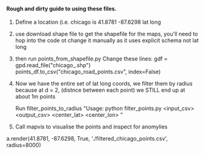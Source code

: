 #### Rough and dirty guide to using these files.

1. Define a location (i.e. chicago is   41.8781 -87.6298  lat long

2. use download shape file to get the shapefile for the maps, you'll need to hop into the code ot change it manually as it uses explicit schema not lat long

3. then run points_from_shapefile.py 
        Change these lines:
            gdf = gpd.read_file("chicago_.shp")
            points_df.to_csv("chicago_road_points.csv", index=False)

4. Now we have the entire set of lat long coords, we filter them by radius because at d = 2, (distnce between each point) we STILL end up at about 1m points

    Run filter_points_to_radius 
                "Usage: python filter_points.py <input_csv> <output_csv> <center_lat> <center_lon> <radius>"

5.  Call mapvis to visualise the points and inspect for anomylies 

a.render(41.8781, -87.6298, True, './filtered_chicago_points.csv', radius=8000)

